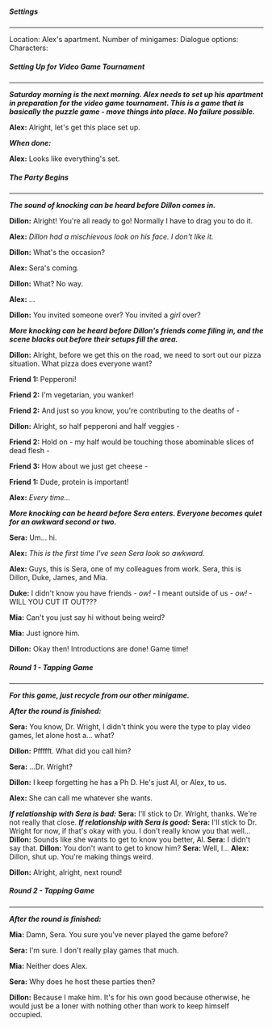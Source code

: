 ##### Settings
---
Location: Alex's apartment.
Number of minigames:
Dialogue options:
Characters:

##### Setting Up for Video Game Tournament
---
***Saturday morning is the next morning. Alex needs to set up his apartment in preparation for the video game tournament. This is a game that is basically the puzzle game - move things into place. No failure possible.***

**Alex:** Alright, let's get this place set up.

***When done:***

**Alex:** Looks like everything's set.

##### The Party Begins
---
***The sound of knocking can be heard before Dillon comes in.***

**Dillon:** Alright! You're all ready to go! Normally I have to drag you to do it.

**Alex:** *Dillon had a mischievous look on his face. I don't like it.*

**Dillon:** What's the occasion?

**Alex:** Sera's coming.

**Dillon:** What? No way.

**Alex:** ...

**Dillon:** You invited someone over? You invited a *girl* over?

***More knocking can be heard before Dillon's friends come filing in, and the scene blacks out before their setups fill the area.***

**Dillon:** Alright, before we get this on the road, we need to sort out our pizza situation. What pizza does everyone want?

**Friend 1:** Pepperoni!

**Friend 2:** I'm vegetarian, you wanker!

**Friend 2:** And just so you know, you're contributing to the deaths of -

**Dillon:** Alright, so half pepperoni and half veggies -

**Friend 2:** Hold on - my half would be touching those abominable slices of dead flesh -

**Friend 3:** How about we just get cheese -

**Friend 1:** Dude, protein is important!

**Alex:** *Every time...*

***More knocking can be heard before Sera enters. Everyone becomes quiet for an awkward second or two.***

**Sera:** Um... hi.

**Alex:** *This is the first time I've seen Sera look so awkward.*

**Alex:** Guys, this is Sera, one of my colleagues from work. Sera, this is Dillon, Duke, James, and Mia.

**Duke:** I didn't know you have friends - *ow!* - I meant outside of us - *ow!* - WILL YOU CUT IT OUT???

**Mia:** Can't you just say hi without being weird?

**Mia:** Just ignore him.

**Dillon:** Okay then! Introductions are done! Game time!

##### Round 1 - Tapping Game
---
***For this game, just recycle from our other minigame.***

***After the round is finished:***

**Sera:** You know, Dr. Wright, I didn't think you were the type to play video games, let alone host a... what?

**Dillon:** Pffffft. What did you call him?

**Sera:** ...Dr. Wright?

**Dillon:** I keep forgetting he has a Ph D. He's just Al, or Alex, to us.

**Alex:** She can call me whatever she wants.

***If relationship with Sera is bad:***
	**Sera:** I'll stick to Dr. Wright, thanks. We're not really that close.
***If relationship with Sera is good:***
	**Sera:** I'll stick to Dr. Wright for now, if that's okay with you. I don't really know you that well...
	**Dillon:** Sounds like she wants to get to know you better, Al.
	**Sera:** I didn't say that.
	**Dillon:** You don't want to get to know him?
	**Sera:** Well, I...
	**Alex:** Dillon, shut up. You're making things weird.

**Dillon:** Alright, alright, next round!

##### Round 2 - Tapping Game
---
***After the round is finished:***

**Mia:** Damn, Sera. You sure you've never played the game before?

**Sera:** I'm sure. I don't really play games that much.

**Mia:** Neither does Alex.

**Sera:** Why does he host these parties then?

**Dillon:** Because I make him. It's for his own good because otherwise, he would just be a loner with nothing other than work to keep himself occupied.

